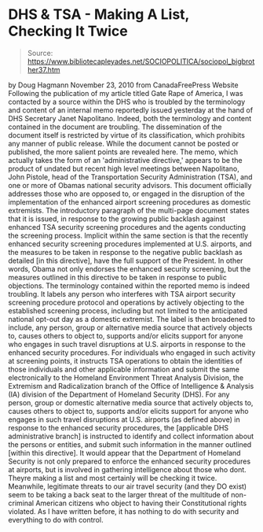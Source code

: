 # DHS & TSA - Making A List, Checking It Twice

> Source: https://www.bibliotecapleyades.net/SOCIOPOLITICA/sociopol_bigbrother37.htm

by Doug Hagmann
November 23, 2010
from
CanadaFreePress Website
Following the publication of my article titled Gate
Rape of America, I was contacted by a source within the
DHS who is
troubled by the terminology and content of an internal memo reportedly
issued yesterday at the hand of DHS Secretary Janet Napolitano.
Indeed, both the terminology and content
contained in the document are troubling.
The dissemination of the document itself is
restricted by virtue of its classification, which prohibits any manner of
public release. While the document cannot be posted or published, the more
salient points are revealed here.
The memo, which actually takes the form of an 'administrative directive,'
appears to be the product of undated but recent high level meetings between
Napolitano, John Pistole, head of the Transportation Security
Administration (TSA),
and one or more of Obamas national security advisors.
This document officially addresses those who are
opposed to, or engaged in the disruption of the implementation of the
enhanced airport screening procedures as domestic extremists.
The introductory paragraph of the multi-page document states that it is
issued,
in response to the growing public backlash
against enhanced TSA security screening procedures and the agents
conducting the screening process.
Implicit within the same section is that the
recently enhanced security screening procedures implemented at U.S.
airports, and the measures to be taken in response to the negative public
backlash as detailed [in this directive], have the full support of the
President.
In other words,
Obama
not only endorses the enhanced security screening, but the
measures outlined in this directive to be taken in response to public
objections.
The terminology contained within the reported memo is indeed troubling. It
labels any person who interferes with TSA airport security screening
procedure protocol and operations by actively objecting to the established
screening process,
including but not limited to the
anticipated national opt-out day as a domestic extremist.
The label is then broadened to include,
any person, group or alternative media
source that actively objects to, causes others to object to, supports
and/or elicits support for anyone who engages in such travel disruptions
at U.S. airports in response to the enhanced security procedures.
For individuals who engaged in such activity at
screening points, it instructs TSA operations to obtain the identities of
those individuals and other applicable information and submit the same
electronically to the Homeland Environment Threat Analysis Division, the
Extremism and Radicalization branch of the Office of Intelligence &
Analysis (IA)
division of the Department of Homeland Security (DHS).
For any person, group or domestic alternative media source that actively
objects to, causes others to object to, supports and/or elicits support for
anyone who engages in such travel disruptions at U.S. airports (as defined
above) in response to the enhanced security procedures, the [applicable DHS
administrative branch] is instructed to identify and collect information
about the persons or entities, and submit such information in the manner
outlined [within this directive].
It would appear that the Department of Homeland Security is not only
prepared to enforce the enhanced security procedures at airports, but is
involved in gathering intelligence about those who dont.
Theyre making a list and most certainly will be
checking it twice.
Meanwhile, legitimate threats to our air travel
security (and they DO exist) seem to be taking a back seat to the larger
threat of the multitude of non-criminal American citizens who object to
having their Constitutional rights violated.
As I have
written before, it has nothing to do with
security and everything to do with control.
